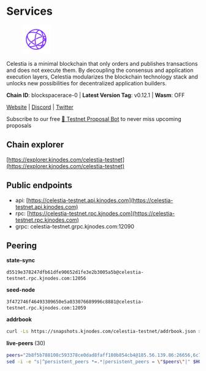 # Services

<figure><img src="https://raw.githubusercontent.com/kj89/cosmos-images/main/logos/celestia.png" alt=""><figcaption></figcaption></figure>

Celestia is a minimal blockchain that only orders and publishes transactions and  does not execute them. By decoupling the consensus and application execution layers,  Celestia modularizes the blockchain technology stack and unlocks new possibilities  for decentralized application builders.

**Chain ID**: blockspacerace-0 | **Latest Version Tag**: v0.12.1 | **Wasm**: OFF

[Website](https://celestia.org) | [Discord](https://discord.gg/celestiacommunity) | [Twitter](https://twitter.com/CelestiaOrg)



Subscribe to our free [🤖 Testnet Proposal Bot](https://t.me/kjnodes_testnet_proposal_bot) to never miss upcoming proposals


## Chain explorer
[https://explorer.kjnodes.com/celestia-testnet](https://explorer.kjnodes.com/celestia-testnet)

## Public endpoints

* api: [https://celestia-testnet.api.kjnodes.com](https://celestia-testnet.api.kjnodes.com)
* rpc: [https://celestia-testnet.rpc.kjnodes.com](https://celestia-testnet.rpc.kjnodes.com)
* grpc: celestia-testnet.grpc.kjnodes.com:12090

## Peering

**state-sync**

```text
d5519e378247dfb61dfe90652d1fe3e2b3005a5b@celestia-testnet.rpc.kjnodes.com:12056
```

**seed-node**

```text
3f472746f46493309650e5a033076689996c8881@celestia-testnet.rpc.kjnodes.com:12059
```

**addrbook**
```bash
curl -Ls https://snapshots.kjnodes.com/celestia-testnet/addrbook.json > $HOME/.celestia-app/config/addrbook.json
```

**live-peers** (30)
```bash
peers="2b8f5b788108c593378ce0dad8faff180b854cb4@185.56.139.86:26656,6c73374cb78a543e2dd3eb218c29386392da2cf5@35.210.99.77:26656,d5519e378247dfb61dfe90652d1fe3e2b3005a5b@65.109.68.190:20656,fc7aa57ff8e73fa1ed4dfa378f1c698ca029931b@38.242.143.102:26656,256897ad4c3888009256fa0dbd41949a882fe9d7@38.242.246.25:26656,ac1e585064da1976680820fdd7f4adbdba436531@89.116.31.113:26656,b861e12c6d005f424dcb787865ea22ff7de4c1c3@194.163.169.224:26656,7a89c8c63ee0a305d236eabb435ea54f1c08d3dd@125.143.190.194:17002,e2aa8686a4b947fef3e14eb6b6106c180edb646a@109.205.181.63:26656,4a198b31a0f348a9f74f0a085bde574e55844ec4@89.116.31.123:26656,3ef426538e3b8bfa274aa9a442583bbbda71942f@185.144.99.12:26656,3602bfcd427d77dee80f287c9a7318fb2626890d@194.163.150.84:26656,c2c0ef31ed6d917dd675bd3599337235cd855e19@75.119.136.249:26656,afa8e3de3c304db0fae0113428c1747081df35a2@194.163.134.232:26656,9df27099090e78f6091193c29a77d7858f59ec31@31.220.73.124:26656,60265d9737ffaae69ee9940cd3ad44a47a7b5bab@161.97.148.199:26656,5fa6853eb52bc3a5ff1fe56b988515d16644819a@65.21.232.33:2000,a20a5f47307049619d2fe689f3c33f1f7ab9470c@162.55.245.144:2130,e85b086d236a2c9a4d285e6d44126bb6fc6a1555@131.153.158.209:26656,9497e0c783d5cb9b18f6addfcf2f25cdc4d5d1a2@148.113.153.79:36656,d3c0e1867ba635328dc019f1464acf1903f446a5@13.208.144.128:16656,10c84789386c2ee3aacd8e09f04b78fac14fb3d7@209.126.86.119:26656,02bfe00fca9a17b0b1dc2197a35b49c7b979305e@5.22.218.13:26656,ed878d106169c4ac694f571d78b99d8abfe29b33@149.102.130.59:26656,29c8a82a0be59a2c6a5d6fb2ad0a2e1b4d09de0f@186.3.232.252:26656,af66f28f19f747bd2b5a18d91d143dc8e035f86a@47.147.226.228:52656,62f6abc162db99389f13a1cdf1abaeb6efb647a7@35.210.78.75:26656,a86db178fbf5f9072b1bd0df465b947c5bb715e1@142.165.207.19:46656,5b697575621bda1aaa5bc3968ab5aeeeb8b4f4ed@5.161.217.74:26656,fedea9723696360d429a23792225594779cc7cd7@65.108.231.124:11656"
sed -i -e "s|^persistent_peers *=.*|persistent_peers = \"$peers\"|" $HOME/.celestia-app/config/config.toml
```
